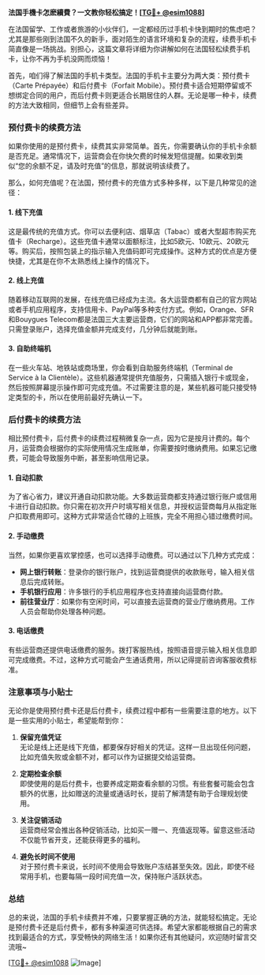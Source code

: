 **法国手機卡怎麽續費？一文教你轻松搞定！[[TG💪+ @esim1088](https://t.me/s/esim1088)]**

在法国留学、工作或者旅游的小伙伴们，一定都经历过手机卡快到期时的焦虑吧？尤其是那些刚到法国不久的新手，面对陌生的语言环境和复杂的流程，续费手机卡简直像是一场挑战。别担心，这篇文章将详细为你讲解如何在法国轻松续费手机卡，让你不再为手机没网而烦恼！

首先，咱们得了解法国的手机卡类型。法国的手机卡主要分为两大类：预付费卡（Carte Prépayée）和后付费卡（Forfait Mobile）。预付费卡适合短期停留或不想绑定合同的用户，而后付费卡则更适合长期居住的人群。无论是哪一种卡，续费的方法大致相同，但细节上会有些差异。

### 预付费卡的续费方法

如果你使用的是预付费卡，续费其实非常简单。首先，你需要确认你的手机卡余额是否充足。通常情况下，运营商会在你快欠费的时候发短信提醒。如果收到类似“您的余额不足，请及时充值”的信息，那就说明该续费了。

那么，如何充值呢？在法国，预付费卡的充值方式多种多样，以下是几种常见的途径：

#### 1. **线下充值**
这是最传统的充值方式。你可以去便利店、烟草店（Tabac）或者大型超市购买充值卡（Recharge）。这些充值卡通常以面额标注，比如5欧元、10欧元、20欧元等。购买后，按照包装上的指示输入充值码即可完成操作。这种方式的优点是方便快捷，尤其是在你不太熟悉线上操作的情况下。

#### 2. **线上充值**
随着移动互联网的发展，在线充值已经成为主流。各大运营商都有自己的官方网站或者手机应用程序，支持信用卡、PayPal等多种支付方式。例如，Orange、SFR和Bouygues Telecom都是法国三大主要运营商，它们的网站和APP都非常完善。只需登录账户，选择充值金额并完成支付，几分钟后就能到账。

#### 3. **自助终端机**
在一些火车站、地铁站或商场里，你会看到自助服务终端机（Terminal de Service à la Clientèle）。这些机器通常提供充值服务，只需插入银行卡或现金，然后按照屏幕提示操作即可完成充值。不过需要注意的是，某些机器可能只接受特定类型的卡，所以在使用前最好先确认一下。

### 后付费卡的续费方法

相比预付费卡，后付费卡的续费过程稍微复杂一点，因为它是按月计费的。每个月，运营商会根据你的实际使用情况生成账单，你需要按时缴纳费用。如果忘记缴费，可能会导致服务中断，甚至影响信用记录。

#### 1. **自动扣款**
为了省心省力，建议开通自动扣款功能。大多数运营商都支持通过银行账户或信用卡进行自动扣款。你只需在初次开户时填写相关信息，并授权运营商每月从指定账户扣取费用即可。这种方式非常适合忙碌的上班族，完全不用担心错过缴费时间。

#### 2. **手动缴费**
当然，如果你更喜欢掌控感，也可以选择手动缴费。可以通过以下几种方式完成：
   - **网上银行转账**：登录你的银行账户，找到运营商提供的收款账号，输入相关信息后完成转账。
   - **手机银行应用**：许多银行的手机应用程序也支持直接向运营商付款。
   - **前往营业厅**：如果你有空闲时间，可以直接去运营商的营业厅缴纳费用。工作人员会帮助你处理各种问题。

#### 3. **电话缴费**
有些运营商还提供电话缴费的服务。拨打客服热线，按照语音提示输入相关信息即可完成缴费。不过，这种方式可能会产生通话费用，所以记得提前咨询客服收费标准。

### 注意事项与小贴士

无论你是使用预付费卡还是后付费卡，续费过程中都有一些需要注意的地方。以下是一些实用的小贴士，希望能帮到你：

1. **保留充值凭证**  
无论是线上还是线下充值，都要保存好相关的凭证。这样一旦出现任何问题，比如充值失败或金额不对，都可以作为证据提交给运营商。

2. **定期检查余额**  
即使使用的是后付费卡，也要养成定期查看余额的习惯。有些套餐可能会包含额外的优惠，比如赠送的流量或通话时长，提前了解清楚有助于合理规划使用。

3. **关注促销活动**  
运营商经常会推出各种促销活动，比如买一赠一、充值返现等。留意这些活动不仅能节省开支，还能获得更多的福利。

4. **避免长时间不使用**  
对于预付费卡来说，长时间不使用会导致账户冻结甚至失效。因此，即使不经常用手机，也要每隔一段时间充值一次，保持账户活跃状态。

### 总结

总的来说，法国的手机卡续费并不难，只要掌握正确的方法，就能轻松搞定。无论是预付费卡还是后付费卡，都有多种渠道可供选择。希望大家都能根据自己的需求找到最适合的方式，享受畅快的网络生活！如果你还有其他疑问，欢迎随时留言交流哦~

[[TG💪+ @esim1088](https://t.me/s/esim1088) ![Image](https://i.postimg.cc/4NQfJmqS/Snipaste-2025-05-13-00-14-12.png)]